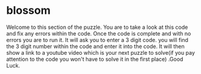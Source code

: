 # blossom
Welcome to this section of the puzzle. You are to take a look at this code and fix any errors within the code. Once the code is complete and with no errors you are to run it. It will ask you to enter a 3 digit code. you will find the 3 digit number within the code and enter it into the code. It will then show a link to a youtube video which is your next puzzle to solve(if you pay attention to the code you won't have to solve it in the first place) .Good Luck.
